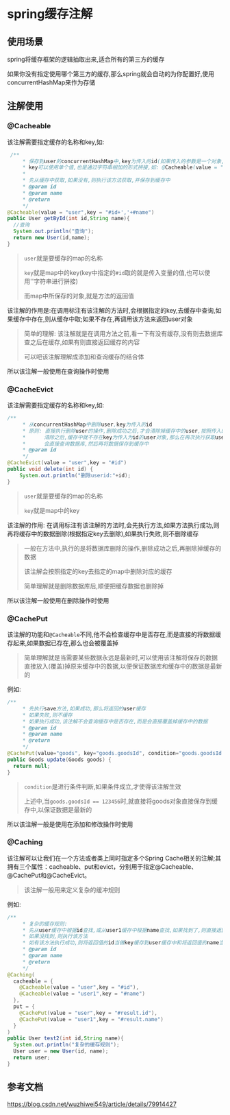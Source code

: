 # spring缓存注解

## 使用场景

spring将缓存框架的逻辑抽取出来,适合所有的第三方的缓存

如果你没有指定使用哪个第三方的缓存,那么spring就会自动的为你配置好,使用concurrentHashMap来作为存储

## 注解使用

### @Cacheable

该注解需要指定缓存的名称和key,如:

```java
 /**
     * 保存到user的concurrentHashMap中,key为传入的id(如果传入的参数是一个对象,那么也可以获取到对象的成员变量)
     * key可以使用单个值,也是通过字符串相加的形式拼接,如: @Cacheable(value = "user",key = "#id+','+#name")
     *
     * 先从缓存中获取,如果没有,则执行该方法获取,并保存到缓存中
     * @param id
     * @param name
     * @return
     */
@Cacheable(value = "user",key = "#id+','+#name")
public User getById(int id,String name){
  //查询
  System.out.println("查询");
  return new User(id,name);
}
```

> `user`就是要缓存的map的名称
>
> `key`就是map中的key(key中指定的`#id`取的就是传入变量的值,也可以使用''字符串进行拼接)
>
> 而map中所保存的对象,就是方法的返回值

该注解的作用是:在调用标注有该注解的方法时,会根据指定的key,去缓存中查询,如果缓存中存在,则从缓存中取;如果不存在,再调用该方法来返回user对象

> 简单的理解: 该注解就是在调用方法之前,看一下有没有缓存,没有则去数据库查之后在缓存,如果有则直接返回缓存的内容
>
> 可以吧该注解理解成添加和查询缓存的结合体

所以该注解一般使用在查询操作时使用

### @CacheEvict

该注解需要指定缓存的名称和key,如:

```java
/**
     * 从concurrentHashMap中删除user,key为传入的id
     * 原则: 直接执行删除user的操作,删除成功之后,才会清除掉缓存中的user,按照传入的id作为key进行清除
     *      清除之后,缓存中就不存在key为传入为id的user对象,那么在再次执行获取user的方法时,
     *      会直接查询数据库,然后再将数据保存到缓存中
     * @param id
     */
@CacheEvict(value = "user",key = "#id")
public void delete(int id) {
    System.out.println("删除userid:"+id);
}
```

> `user`就是要缓存的map的名称
>
> `key`就是map中的key

该注解的作用: 在调用标注有该注解的方法时,会先执行方法,如果方法执行成功,则再将缓存中的数据删除(根据指定key去删除),如果执行失败,则不删除缓存

> 一般在方法中,执行的是将数据库删除的操作,删除成功之后,再删除掉缓存的数据
>
> 该注解会按照指定的key去指定的map中删除对应的缓存
>
> 简单理解就是删除数据库后,顺便把缓存数据也删除掉

所以该注解一般使用在删除操作时使用

### @CachePut

该注解的功能和`@Cacheable`不同,他不会检查缓存中是否存在,而是直接的将数据缓存起来,如果数据已存在,那么也会被覆盖掉

> 简单理解就是当需要某些数据永远是最新时,可以使用该注解将保存的数据直接放入(覆盖)掉原来缓存中的数据,以便保证数据库和缓存中的数据是最新的

例如:

```java
/**
     * 先执行save方法,如果成功,那么将返回的user缓存
     * 如果失败,则不缓存
     * 如果执行成功,该注解不会查询缓存中是否存在,而是会直接覆盖掉缓存中的数据
     * @param id
     * @param name
     * @return
     */
@CachePut(value="goods", key="goods.goodsId", condition="goods.goodsId == 123456")
public Goods update(Goods goods) {
  return null;
}
```

> `condition`是进行条件判断,如果条件成立,才使得该注解生效
>
> 上述中,当`goods.goodsId == 123456`时,就直接将goods对象直接保存到缓存中,以保证数据是最新的

所以该注解一般是使用在添加和修改操作时使用

### @Caching

该注解可以让我们在一个方法或者类上同时指定多个Spring Cache相关的注解;其拥有三个属性：cacheable、put和evict，分别用于指定@Cacheable、@CachePut和@CacheEvict。

> 该注解一般用来定义复杂的缓冲规则

例如:

```java
/**
     * 复杂的缓存规则:
     * 先从user缓存中根据id查找,或从user1缓存中根据name查找,如果找到了,则直接返回
     * 如果没找到,则执行该方法
     * 如有该方法执行成功,则将返回值的id当做key缓存到user缓存中和将返回值的name当做key缓存到user1缓存中
     * @param id
     * @param name
     * @return
     */
@Caching(
  cacheable = {
    @Cacheable(value = "user",key = "#id"),
    @Cacheable(value = "user1",key = "#name")
  },
  put = {
    @CachePut(value = "user",key = "#result.id"),
    @CachePut(value = "user1",key = "#result.name")
  }
)
public User test2(int id,String name){
  System.out.println("复杂的缓存规则");
  User user = new User(id, name);
  return user;
}
```

## 参考文档

https://blog.csdn.net/wuzhiwei549/article/details/79914427